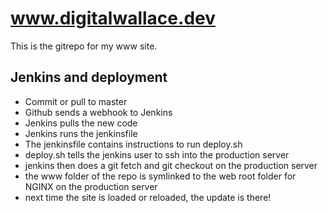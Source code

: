 # www.digitalwallace.dev

This is the gitrepo for my www site.


## Jenkins and deployment

* Commit or pull to master
* Github sends a webhook to Jenkins
* Jenkins pulls the new code
* Jenkins runs the jenkinsfile
 * The jenkinsfile contains instructions to run deploy.sh
 * deploy.sh tells the jenkins user to ssh into the production server
  * jenkins then does a git fetch and git checkout on the production server
  * the www folder of the repo is symlinked to the web root folder for NGINX on the production server
  * next time the site is loaded or reloaded, the update is there!